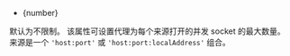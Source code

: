 <!-- YAML
added: v0.3.6
-->

* {number}

默认为不限制。
该属性可设置代理为每个来源打开的并发 socket 的最大数量。
来源是一个 `'host:port'` 或 `'host:port:localAddress'` 组合。

